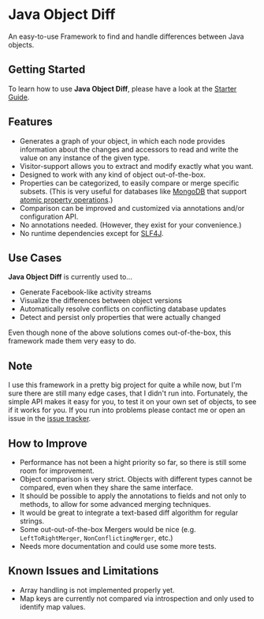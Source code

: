 # Java Object Diff

An easy-to-use Framework to find and handle differences between Java objects.

## Getting Started

To learn how to use **Java Object Diff**, please have a look at the [Starter Guide](https://github.com/SQiShER/java-object-diff/wiki/Getting-Started).

## Features

* Generates a graph of your object, in which each node provides information about the changes and accessors to read and write the value on any instance of the given type.
* Visitor-support allows you to extract and modify exactly what you want.
* Designed to work with any kind of object out-of-the-box.
* Properties can be categorized, to easily compare or merge specific subsets. (This is very useful for databases like [MongoDB](http://www.mongodb.org/) that support [atomic property operations](http://www.mongodb.org/display/DOCS/Atomic+Operations).)
* Comparison can be improved and customized via annotations and/or configuration API.
* No annotations needed. (However, they exist for your convenience.)
* No runtime dependencies except for [SLF4J](http://www.slf4j.org/).

## Use Cases

**Java Object Diff** is currently used to...

* Generate Facebook-like activity streams
* Visualize the differences between object versions
* Automatically resolve conflicts on conflicting database updates
* Detect and persist only properties that were actually changed

Even though none of the above solutions comes out-of-the-box, this framework made them very easy to do.

## Note

I use this framework in a pretty big project for quite a while now, but I'm sure there are still many
edge cases, that I didn't run into. Fortunately, the simple API makes it easy for you, to test it on your
own set of objects, to see if it works for you. If you run into problems please contact me or open an issue
in the [issue tracker](https://github.com/SQiShER/java-object-diff/issues).

## How to Improve

* Performance has not been a hight priority so far, so there is still some room for improvement.
* Object comparison is very strict. Objects with different types cannot be compared, even when they share the same interface.
* It should be possible to apply the annotations to fields and not only to methods, to allow for some advanced merging techniques.
* It would be great to integrate a text-based diff algorithm for regular strings.
* Some out-out-of-the-box Mergers would be nice (e.g. `LeftToRightMerger`, `NonConflictingMerger`, etc.)
* Needs more documentation and could use some more tests.

## Known Issues and Limitations

* Array handling is not implemented properly yet.
* Map keys are currently not compared via introspection and only used to identify map values.
